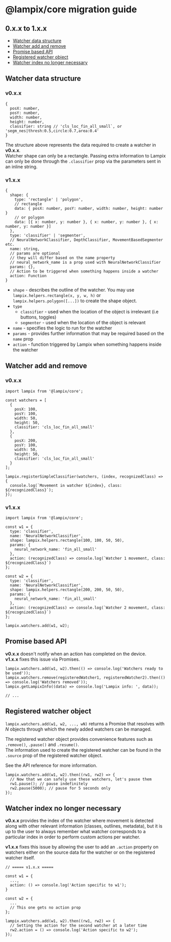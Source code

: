 # @lampix/core migration guide

## 0.x.x to 1.x.x

- [Watcher data structure](#watcher-data-structure)
- [Watcher add and remove](#watcher-add-and-remove)
- [Promise based API](#promise-based-api)
- [Registered watcher object](#registered-watcher-object)
- [Watcher index no longer necessary](#watcher-index-no-longer-necessary)

## Watcher data structure

### v0.x.x

```
{
  posX: number,
  posY: number,
  width: number,
  height: number,
  classifier: string // 'cls_loc_fin_all_small`, or 'segm_nes|thresh:0.5,circle:0.7,area:0.4'
}
```

The structure above represents the data required to create a watcher in **v0.x.x**.  
Watcher shape can only be a rectangle.
Passing extra information to Lampix can only be done through the `.classifier` prop via the parameters sent in an inline string.

### v1.x.x

```
{
  shape: {
    type: 'rectangle' | 'polygon',
    // rectangle
    data: { posX: number, posY: number, width: number, height: number }
    // or polygon
    data: [{ x: number, y: number }, { x: number, y: number }, { x: number, y: number }]
  },
  type: 'classifier' | 'segmenter',
  // NeuralNetworkClassifier, DepthClassifier, MovementBasedSegmenter etc.
  name: string,
  // params are optional
  // they will differ based on the name property
  // neural_network_name is a prop used with NeuralNetworkClassifier
  params: {},
  // Action to be triggered when something happens inside a watcher
  action: Function
}
```

- `shape` - describes the outline of the watcher. You may use `lampix.helpers.rectangle(x, y, w, h)` or `lampix.helpers.polygon([...])` to create the shape object.
- `type`
  - `classifier` - used when the location of the object is irrelevant (i.e buttons, toggles)
  - `segmenter` - used when the location of the object is relevant
- `name` - specifies the logic to run for the watcher
- `params` - provides further information that may be required based on the `name` prop
- `action` - function triggered by Lampix when something happens inside the watcher

## Watcher add and remove

### v0.x.x
```
import lampix from '@lampix/core';

const watchers = [
  { 
    posX: 100,
    posY: 100,
    width: 50,
    height: 50,
    classifier: 'cls_loc_fin_all_small'
  },
  {
    posX: 200,
    posY: 100,
    width: 50,
    height: 50,
    classifier: 'cls_loc_fin_all_small'
  }
];

lampix.registerSimpleClassifier(watchers, (index, recognizedClass) => {
  console.log(`Movement in watcher ${index}, class: ${recognizedClass}`);
});
```

### v1.x.x
```
import lampix from '@lampix/core';

const w1 = {
  type: 'classifier',
  name: 'NeuralNetworkClassifier',
  shape: lampix.helpers.rectangle(100, 100, 50, 50),
  params: {
    neural_network_name: 'fin_all_small'
  },
  action: (recognizedClass) => console.log(`Watcher 1 movement, class: ${recognizedClass}`)
};

const w2 = {
  type: 'classifier',
  name: 'NeuralNetworkClassifier',
  shape: lampix.helpers.rectangle(200, 200, 50, 50),
  params: {
    neural_network_name: 'fin_all_small'
  },
  action: (recognizedClass) => console.log(`Watcher 2 movement, class: ${recognizedClass}`)
};

lampix.watchers.add(w1, w2);
```

## Promise based API

**v0.x.x** doesn't notify when an action has completed on the device.  
**v1.x.x** fixes this issue via Promises.

```
lampix.watchers.add(w1, w2).then(() => console.log('Watchers ready to be used'));
lampix.watchers.remove(registeredWatcher1, registeredWatcher2).then(() => console.log('Watchers removed'));
lampix.getLampixInfo((data) => console.log('Lampix info: ', data));

// ...
```

## Registered watcher object

`lampix.watchers.add(w1, w2, ..., wN)` returns a Promise that resolves with *N* objects through which the newly added watchers can be managed. 

The registered watcher object provides convenience features such as `.remove()`, `.pause()` and `.resume()`.  
The information used to create the registered watcher can be found in the `.source` prop of the registered watcher object.

See the API reference for more information.

```
lampix.watchers.add(w1, w2).then((rw1, rw2) => {
  // Now that we can safely use these watchers, let's pause them
  rw1.pause(); // pause indefinitely
  rw2.pause(5000); // pause for 5 seconds only
});
```

## Watcher index no longer necessary

**v0.x.x** provides the index of the watcher where movement is detected along with other relevant information (classes, outlines, metadata), but it is up to the user to always remember what watcher corresponds to a particular index in order to perform custom actions per watcher.

**v1.x.x** fixes this issue by allowing the user to add an `.action` property on watchers either on the source data for the watcher or on the registered watcher itself. 

```
// ===== v1.x.x =====

const w1 = {
  ...,
  action: () => console.log('Action specific to w1');
}

const w2 = {
  ...
  // This one gets no action prop
};

lampix.watchers.add(w1, w2).then((rw1, rw2) => {
  // Setting the action for the second watcher at a later time
  rw2.action = () => console.log('Action specific to w2');
});
```
